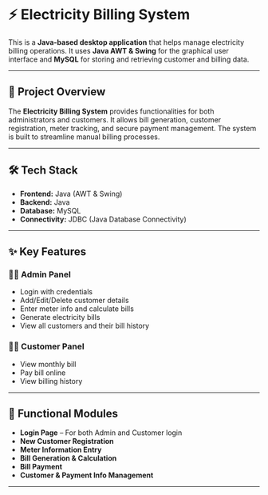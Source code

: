 # ⚡ Electricity Billing System

This is a **Java-based desktop application** that helps manage electricity billing operations. It uses **Java AWT & Swing** for the graphical user interface and **MySQL** for storing and retrieving customer and billing data.

---

## 📌 Project Overview

The **Electricity Billing System** provides functionalities for both administrators and customers. It allows bill generation, customer registration, meter tracking, and secure payment management. The system is built to streamline manual billing processes.

---

## 🛠️ Tech Stack

- **Frontend:** Java (AWT & Swing)
- **Backend:** Java
- **Database:** MySQL
- **Connectivity:** JDBC (Java Database Connectivity)

---

## ✨ Key Features

### 👨‍💼 Admin Panel
- Login with credentials
- Add/Edit/Delete customer details
- Enter meter info and calculate bills
- Generate electricity bills
- View all customers and their bill history

### 👨‍💻 Customer Panel
- View monthly bill
- Pay bill online
- View billing history

---

## 🧪 Functional Modules

- **Login Page** – For both Admin and Customer login
- **New Customer Registration**
- **Meter Information Entry**
- **Bill Generation & Calculation**
- **Bill Payment**
- **Customer & Payment Info Management**

---
